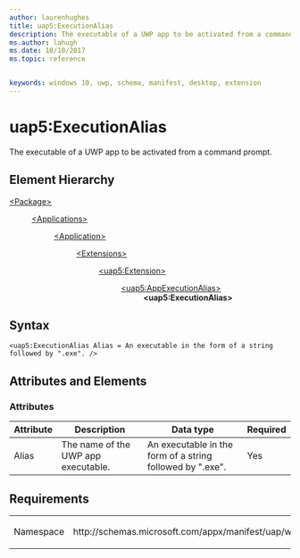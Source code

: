 ```yaml
---
author: laurenhughes
title: uap5:ExecutionAlias
description: The executable of a UWP app to be activated from a command prompt.
ms.author: lahugh
ms.date: 10/10/2017
ms.topic: reference


keywords: windows 10, uwp, schema, manifest, desktop, extension 
---
```


# uap5:ExecutionAlias
The executable of a UWP app to be activated from a command prompt.

## Element Hierarchy
<dl>
<dt><a href="element-package.md">&lt;Package&gt;</a></dt>
<dd>
<dl>
<dt><a href="element-applications.md">&lt;Applications&gt;</a></dt>
<dd>
<dl>
<dt><a href="element-application.md">&lt;Application&gt;</a></dt>
<dd>
<dl>
<dt><a href="element-1-extensions.md">&lt;Extensions&gt;</a></dt>
<dd>
<dl>
<dt><a href="element-uap5-extension.md">&lt;uap5:Extension&gt;</a></dt>
<dd>
<dl>
<dt><a href="element-uap5-appexecutionalias.md">&lt;uap5:AppExecutionAlias&gt;</a></dt>
<dd><b>&lt;uap5:ExecutionAlias&gt;</b></dd>
</dl>
</dd>
</dl>
</dd>
</dl>
</dd>
</dl>
</dd>
</dl>
</dd>
</dl>

## Syntax
```syntax
<uap5:ExecutionAlias Alias = An executable in the form of a string followed by ".exe". />
```

## Attributes and Elements
### Attributes
| Attribute | Description | Data type | Required |
|-----------|-------------|-----------|----------|
| Alias | The name of the UWP app executable. | An executable in the form of a string followed by ".exe". | Yes |


## Requirements

<table>
<colgroup>
<col width="50%" />
<col width="50%" />
</colgroup>
<tbody>
<tr class="odd">
<td><p>Namespace</p></td>
<td><p>http://schemas.microsoft.com/appx/manifest/uap/windows10/5</p></td>
</tr>
</tbody>
</table>